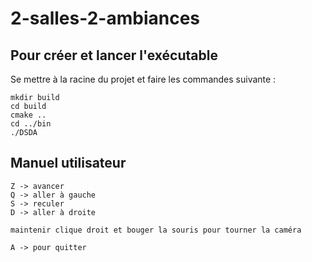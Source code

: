 # 2-salles-2-ambiances

## Pour créer et lancer l'exécutable

Se mettre à la racine du projet et faire les commandes suivante :

```
mkdir build
cd build
cmake ..
cd ../bin
./DSDA
```

## Manuel utilisateur

```
Z -> avancer
Q -> aller à gauche
S -> reculer
D -> aller à droite

maintenir clique droit et bouger la souris pour tourner la caméra

A -> pour quitter
```